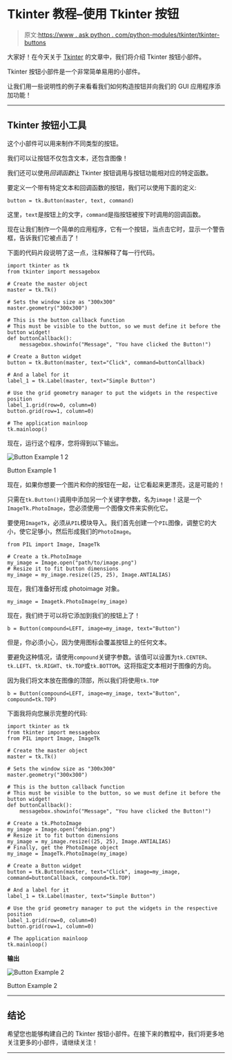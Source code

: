 # Tkinter 教程–使用 Tkinter 按钮

> 原文:[https://www . ask python . com/python-modules/tkinter/tkinter-buttons](https://www.askpython.com/python-modules/tkinter/tkinter-buttons)

大家好！在今天关于 [Tkinter](https://www.askpython.com/python-modules/tkinter) 的文章中，我们将介绍 Tkinter 按钮小部件。

Tkinter 按钮小部件是一个非常简单易用的小部件。

让我们用一些说明性的例子来看看我们如何构造按钮并向我们的 GUI 应用程序添加功能！

* * *

## Tkinter 按钮小工具

这个小部件可以用来制作不同类型的按钮。

我们可以让按钮不仅包含文本，还包含图像！

我们还可以使用*回调函数*让 Tkinter 按钮调用与按钮功能相对应的特定函数。

要定义一个带有特定文本和回调函数的按钮，我们可以使用下面的定义:

```
button = tk.Button(master, text, command)

```

这里，`text`是按钮上的文字，`command`是指按钮被按下时调用的回调函数。

现在让我们制作一个简单的应用程序，它有一个按钮，当点击它时，显示一个警告框，告诉我们它被点击了！

下面的代码片段说明了这一点，注释解释了每一行代码。

```
import tkinter as tk
from tkinter import messagebox

# Create the master object
master = tk.Tk()

# Sets the window size as "300x300"
master.geometry("300x300")

# This is the button callback function
# This must be visible to the button, so we must define it before the button widget!
def buttonCallback():
    messagebox.showinfo("Message", "You have clicked the Button!")

# Create a Button widget
button = tk.Button(master, text="Click", command=buttonCallback)

# And a label for it
label_1 = tk.Label(master, text="Simple Button")

# Use the grid geometry manager to put the widgets in the respective position
label_1.grid(row=0, column=0)
button.grid(row=1, column=0)

# The application mainloop
tk.mainloop()

```

现在，运行这个程序，您将得到以下输出。

![Button Example 1 2](../Images/07ffe76351130d1125fe046c6b7fcdb6.png)

Button Example 1

现在，如果你想要一个图片和你的按钮在一起，让它看起来更漂亮，这是可能的！

只需在`tk.Button()`调用中添加另一个关键字参数，名为`image`！这是一个`ImageTk.PhotoImage`，您必须使用一个图像文件来实例化它。

要使用`ImageTk`，必须从`PIL`模块导入。我们首先创建一个`PIL`图像，调整它的大小，使它足够小，然后形成我们的`PhotoImage`。

```
from PIL import Image, ImageTk

# Create a tk.PhotoImage
my_image = Image.open("path/to/image.png")
# Resize it to fit button dimensions
my_image = my_image.resize((25, 25), Image.ANTIALIAS)

```

现在，我们准备好形成 photoimage 对象。

```
my_image = Imagetk.PhotoImage(my_image)

```

现在，我们终于可以将它添加到我们的按钮上了！

```
b = Button(compound=LEFT, image=my_image, text="Button")

```

但是，你必须小心，因为使用图标会覆盖按钮上的任何文本。

要避免这种情况，请使用`compound`关键字参数。该值可以设置为`tk.CENTER`、`tk.LEFT`、`tk.RIGHT`、`tk.TOP`或`tk.BOTTOM`。这将指定文本相对于图像的方向。

因为我们将文本放在图像的顶部，所以我们将使用`tk.TOP`

```
b = Button(compound=LEFT, image=my_image, text="Button", compound=tk.TOP)

```

下面我将向您展示完整的代码:

```
import tkinter as tk
from tkinter import messagebox
from PIL import Image, ImageTk

# Create the master object
master = tk.Tk()

# Sets the window size as "300x300"
master.geometry("300x300")

# This is the button callback function
# This must be visible to the button, so we must define it before the button widget!
def buttonCallback():
    messagebox.showinfo("Message", "You have clicked the Button!")

# Create a tk.PhotoImage
my_image = Image.open("debian.png")
# Resize it to fit button dimensions
my_image = my_image.resize((25, 25), Image.ANTIALIAS)
# Finally, get the PhotoImage object
my_image = ImageTk.PhotoImage(my_image)

# Create a Button widget
button = tk.Button(master, text="Click", image=my_image, command=buttonCallback, compound=tk.TOP)

# And a label for it
label_1 = tk.Label(master, text="Simple Button")

# Use the grid geometry manager to put the widgets in the respective position
label_1.grid(row=0, column=0)
button.grid(row=1, column=0)

# The application mainloop
tk.mainloop()

```

**输出**

![Button Example 2](../Images/f0025773a3620a9483f34462294c625c.png)

Button Example 2

* * *

## 结论

希望您也能够构建自己的 Tkinter 按钮小部件。在接下来的教程中，我们将更多地关注更多的小部件，请继续关注！

* * *